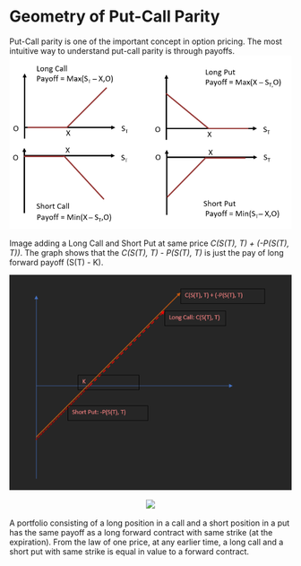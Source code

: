 <h1>Geometry of Put-Call Parity</h1>Put-Call parity is one of the important concept in option pricing. The most intuitive way to understand put-call parity is through payoffs. 

<img src="../Images/S6_LongShort_Call_Put_payoffs.png" alt="Call-Put Payoffs"/>

Image adding a Long Call and Short Put at same price _C(S(T), T) + (-P(S(T), T))_. The graph shows that the _C(S(T), T) - P(S(T), T)_ is just the pay of long forward payoff (S(T) - K). 

<img src="../Images/S6_Longcall_short_put.png" alt="Long Call Short Put"/>


<p align="center">
<img src="https://render.githubusercontent.com/render/math?math=C \( S \( T ), T ) %2B \( -P \( S \( T ), T ) ) = C \( S \( T ), T) - P \( S \( T ), T) = S \( T ) - K">
</p>

A portfolio consisting of a long position in a call and a short position in a put has the same payoff as a long forward contract with same strike (at the expiration). From the law of one price, at any earlier time, a long call and a short put with same strike is equal in value to a forward contract. 
